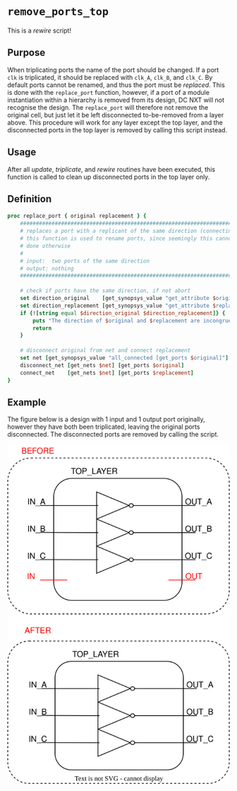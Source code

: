 [remove_ports_top_figure]: ..\figures\rewire_scripts\remove_ports_top.drawio.svg

# ```remove_ports_top```

This is a *rewire* script!

## Purpose

When triplicating ports the name of the port should be changed. If a port ```clk``` is triplicated, it should be replaced with ```clk_A```, ```clk_B```, and ```clk_C```. By default ports cannot be renamed, and thus the port must be *replaced*. This is done with the ```replace_port``` function, however, if a port of a module instantiation within a hierarchy is removed from its design, DC NXT will not recognise the design. The ```replace_port``` will therefore not remove the original cell, but just let it be left disconnected to-be-removed from a layer above. This procedure will work for any layer except the top layer, and the disconnected ports in the top layer is removed by calling this script instead.

## Usage

After all *update*, *triplicate*, and *rewire* routines have been executed, this function is called to clean up disconnected ports in the top layer only.

## Definition

```tcl
proc replace_port { original replacement } {
    ########################################################################################
    # replaces a port with a replicant of the same direction (connecting to net)
    # this function is used to rename ports, since seemingly this cannot be
    # done otherwise
    #
    # input:  two ports of the same direction
    # output: nothing
    ########################################################################################
    
    # check if ports have the same direction, if not abort
    set direction_original    [get_synopsys_value "get_attribute $original pin_direction"]
    set direction_replacement [get_synopsys_value "get_attribute $replacement pin_direction"]
    if {![string equal $direction_original $direction_replacement]} {
        puts "The direction of $original and $replacement are incongruent! "
        return
    }

    # disconnect original from net and connect replacement
    set net [get_synopsys_value "all_connected [get_ports $original]"]
    disconnect_net [get_nets $net] [get_ports $original]
    connect_net    [get_nets $net] [get_ports $replacement]
}
```

## Example

The figure below is a design with 1 input and 1 output port originally, however they have both been triplicated, leaving the original ports disconnected. The disconnected ports are removed by calling the script.

![Example of removing the disconnected top ports][remove_ports_top_figure]
